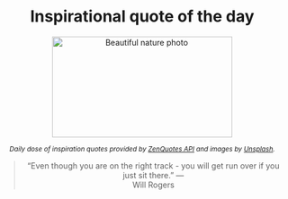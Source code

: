 
<div align="center">

# Inspirational quote of the day

<img src="./data/photo.jpeg" alt="Beautiful nature photo" width="320" height="180">

<sub><i>Daily dose of inspiration quotes provided by [ZenQuotes API](https://zenquotes.io/) and images by [Unsplash](https://unsplash.com/).</i></sub>


<blockquote>&ldquo;Even though you are on the right track - you will get run over if you just sit there.&rdquo; &mdash; <footer>Will Rogers</footer></blockquote>

</div>
